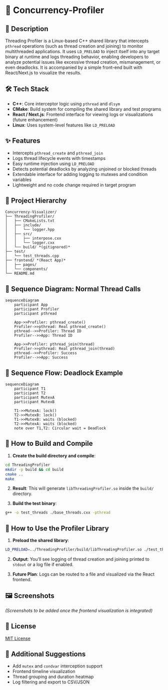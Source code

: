 # 🚦 Concurrency-Profiler

## 📄 Description

Threading Profiler is a Linux-based C++ shared library that intercepts `pthread` operations (such as thread creation and joining) to monitor multithreaded applications. It uses `LD_PRELOAD` to inject itself into any target binary at runtime and logs threading behavior, enabling developers to analyze potential issues like excessive thread creation, mismanagement, or even deadlocks. It is accompanied by a simple front-end built with React/Next.js to visualize the results.

## 🛠️ Tech Stack

* **C++**: Core interceptor logic using `pthread` and `dlsym`
* **CMake**: Build system for compiling the shared library and test programs
* **React / Next.js**: Frontend interface for viewing logs or visualizations (future enhancement)
* **Linux**: Uses system-level features like `LD_PRELOAD`

## ✨ Features

* Intercepts `pthread_create` and `pthread_join`
* Logs thread lifecycle events with timestamps
* Easy runtime injection using `LD_PRELOAD`
* Detects potential deadlocks by analyzing unjoined or blocked threads
* Extendable interface for adding logging to mutexes and condition variables
* Lightweight and no code change required in target program

## 🧠 Project Hierarchy

```
Concurrency-Visualizer/
├── ThreadingProfiler/
│   ├── CMakeLists.txt
│   ├── include/
│   │   └── logger.hpp
│   ├── src/
│   │   ├── interpose.cxx
│   │   └── logger.cxx
│   └── build/ *(gitignored)*
├── test/
│   └── test_threads.cpp
├── frontend/ *(React App)*
│   ├── pages/
│   └── components/
└── README.md
```

## 🔁 Sequence Diagram: Normal Thread Calls

```mermaid
sequenceDiagram
    participant App
    participant Profiler
    participant pthread

    App->>Profiler: pthread_create()
    Profiler->>pthread: Real pthread_create()
    pthread-->>Profiler: Thread ID
    Profiler-->>App: Thread ID

    App->>Profiler: pthread_join(thread)
    Profiler->>pthread: Real pthread_join(thread)
    pthread-->>Profiler: Success
    Profiler-->>App: Success
```

## 🧱 Sequence Flow: Deadlock Example

```mermaid
sequenceDiagram
    participant T1
    participant T2
    participant MutexA
    participant MutexB

    T1->>MutexA: lock()
    T2->>MutexB: lock()
    T1->>MutexB: waits (blocked)
    T2->>MutexA: waits (blocked)
    note over T1,T2: Circular wait = Deadlock
```

## 🧪 How to Build and Compile

1. **Create the build directory and compile**:

```bash
cd ThreadingProfiler
mkdir -p build && cd build
cmake ..
make
```

2. **Result**: This will generate `libThreadingProfiler.so` inside the `build/` directory.

3. **Build the test binary**:

```bash
g++ -o test_threads ./base_threads.cxx -pthread
```

## 🚀 How to Use the Profiler Library

1. **Preload the shared library**:

```bash
LD_PRELOAD=../ThreadingProfiler/build/libThreadingProfiler.so ./test_threads
```

2. **Output**: You’ll see logging of thread creation and joining printed to `stdout` or a log file if enabled.

3. **Future Plan**: Logs can be routed to a file and visualized via the React frontend.

## 🖼️ Screenshots

*(Screenshots to be added once the frontend visualization is integrated)*

## 📜 License

[MIT License](./LICENSE)

## 🧩 Additional Suggestions

* Add `mutex` and `condvar` interception support
* Frontend timeline visualization
* Thread grouping and duration heatmap
* Log filtering and export to CSV/JSON

